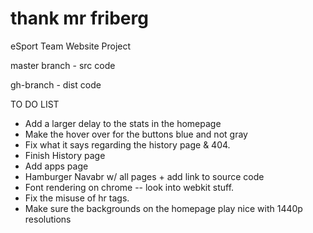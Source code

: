 # thank mr friberg
eSport Team Website Project

master branch - src code

gh-branch - dist code



TO DO LIST
- Add a larger delay to the stats in the homepage
- Make the hover over for the buttons blue and not gray
- Fix what it says regarding the history page & 404. 
- Finish History page
- Add apps page
- Hamburger Navabr w/ all pages + add link to source code
- Font rendering on chrome -- look into webkit stuff.
- Fix the misuse of hr tags.
- Make sure the backgrounds on the homepage play nice with 1440p resolutions
